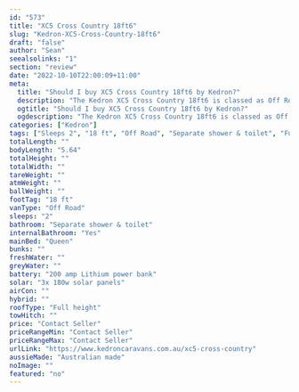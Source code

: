 ```yaml
---
id: "573"
title: "XC5 Cross Country 18ft6"
slug: "Kedron-XC5-Cross-Country-18ft6"
draft: "false"
author: "Sean"
seealsolinks: "1"
section: "review"
date: "2022-10-10T22:00:09+11:00"
meta:
  title: "Should I buy XC5 Cross Country 18ft6 by Kedron?"
  description: "The Kedron XC5 Cross Country 18ft6 is classed as Off Road, and sleeps 2 people. It is Australian made and comes in at 18 ft. It generally has Separate shower & toilet."
  ogtitle: "Should I buy XC5 Cross Country 18ft6 by Kedron?"
  ogdescription: "The Kedron XC5 Cross Country 18ft6 is classed as Off Road, and sleeps 2 people. It is Australian made and comes in at 18 ft. It generally has Separate shower & toilet."
categories: ["Kedron"]
tags: ["Sleeps 2", "18 ft", "Off Road", "Separate shower & toilet", "Full height", "Price Unknown"]
totalLength: ""
bodyLength: "5.64"
totalHeight: ""
totalWidth: ""
tareWeight: ""
atmWeight: ""
ballWeight: ""
footTag: "18 ft"
vanType: "Off Road"
sleeps: "2"
bathroom: "Separate shower & toilet"
internalBathroom: "Yes"
mainBed: "Queen"
bunks: ""
freshWater: ""
greyWater: ""
battery: "200 amp Lithium power bank"
solar: "3x 180w solar panels"
airCon: ""
hybrid: ""
roofType: "Full height"
towHitch: ""
price: "Contact Seller"
priceRangeMin: "Contact Seller"
priceRangeMax: "Contact Seller"
urlLink: "https://www.kedroncaravans.com.au/xc5-cross-country"
aussieMade: "Australian made"
noImage: ""
featured: "no"
---
```

